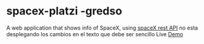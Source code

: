 # spacex-platzi -gredso
A web application that shows info of SpaceX, using [spaceX rest API](https://github.com/r-spacex/SpaceX-API) 
no esta desplegando los cambios en el texto que debe ser sencillo
Live [Demo](https://platzinautas.now.sh/)
